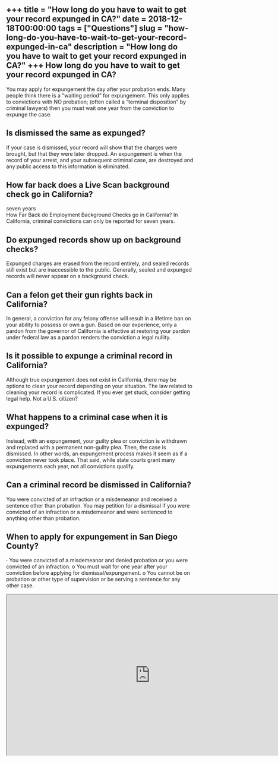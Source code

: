+++
title = "How long do you have to wait to get your record expunged in CA?"
date = 2018-12-18T00:00:00
tags = ["Questions"]
slug = "how-long-do-you-have-to-wait-to-get-your-record-expunged-in-ca"
description = "How long do you have to wait to get your record expunged in CA?"
+++
How long do you have to wait to get your record expunged in CA?
---------------------------------------------------------------

You may apply for expungement the day after your probation ends. Many people think there is a “waiting period” for expungement. This only applies to convictions with NO probation; (often called a “terminal disposition” by criminal lawyers) then you must wait one year from the conviction to expunge the case.

Is dismissed the same as expunged?
----------------------------------

If your case is dismissed, your record will show that the charges were brought, but that they were later dropped. An expungement is when the record of your arrest, and your subsequent criminal case, are destroyed and any public access to this information is eliminated.

How far back does a Live Scan background check go in California?
----------------------------------------------------------------

seven years  
How Far Back do Employment Background Checks go in California? In California, criminal convictions can only be reported for seven years.

Do expunged records show up on background checks?
-------------------------------------------------

Expunged charges are erased from the record entirely, and sealed records still exist but are inaccessible to the public. Generally, sealed and expunged records will never appear on a background check.

Can a felon get their gun rights back in California?
----------------------------------------------------

In general, a conviction for any felony offense will result in a lifetime ban on your ability to possess or own a gun. Based on our experience, only a pardon from the governor of California is effective at restoring your pardon under federal law as a pardon renders the conviction a legal nullity.

Is it possible to expunge a criminal record in California?
----------------------------------------------------------

Although true expungement does not exist in California, there may be options to clean your record depending on your situation. The law related to cleaning your record is complicated. If you ever get stuck, consider getting legal help. Not a U.S. citizen?

What happens to a criminal case when it is expunged?
----------------------------------------------------

Instead, with an expungement, your guilty plea or conviction is withdrawn and replaced with a permanent non-guilty plea. Then, the case is dismissed. In other words, an expungement process makes it seem as if a conviction never took place. That said, while state courts grant many expungements each year, not all convictions qualify.

Can a criminal record be dismissed in California?
-------------------------------------------------

You were convicted of an infraction or a misdemeanor and received a sentence other than probation. You may petition for a dismissal if you were convicted of an infraction or a misdemeanor and were sentenced to anything other than probation.

When to apply for expungement in San Diego County?
--------------------------------------------------

· You were convicted of a misdemeanor and denied probation or you were convicted of an infraction. o You must wait for one year after your conviction before applying for dismissal/expungement. o You cannot be on probation or other type of supervision or be serving a sentence for any other case.

<iframe allow="accelerometer; autoplay; clipboard-write; encrypted-media; gyroscope; picture-in-picture" allowfullscreen="" class="__youtube_prefs__  epyt-is-override  no-lazyload" data-no-lazy="1" data-origheight="433" data-origwidth="770" data-skipgform_ajax_framebjll="" height="433" id="_ytid_32505" loading="lazy" src="https://www.youtube.com/embed/-AfT4o5pbSY?enablejsapi=1&autoplay=0&cc_load_policy=0&cc_lang_pref=&iv_load_policy=1&loop=0&modestbranding=0&rel=1&fs=1&playsinline=0&autohide=2&theme=dark&color=red&controls=1&" title="YouTube player" width="770"></iframe>